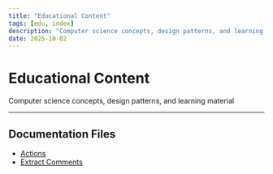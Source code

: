 ```yaml
---
title: "Educational Content"
tags: [edu, index]
description: "Computer science concepts, design patterns, and learning material"
date: 2025-10-02
---
```


# Educational Content

Computer science concepts, design patterns, and learning material

---

## Documentation Files

- [Actions](./actions.md)
- [Extract Comments](./extract_comments.md)
